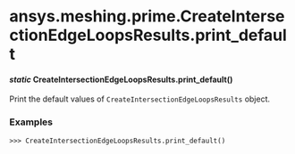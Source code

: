 # ansys.meshing.prime.CreateIntersectionEdgeLoopsResults.print_default



#### *static* CreateIntersectionEdgeLoopsResults.print_default()

Print the default values of `CreateIntersectionEdgeLoopsResults` object.

### Examples

```pycon
>>> CreateIntersectionEdgeLoopsResults.print_default()
```

<!-- !! processed by numpydoc !! -->
